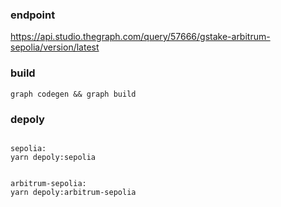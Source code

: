 ### endpoint
https://api.studio.thegraph.com/query/57666/gstake-arbitrum-sepolia/version/latest


### build
```
graph codegen && graph build
```

### depoly
```

sepolia:
yarn depoly:sepolia


arbitrum-sepolia:
yarn depoly:arbitrum-sepolia
```